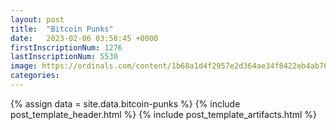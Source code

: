 ```yaml
---
layout: post
title:  "Bitcoin Punks"
date:   2023-02-06 03:58:45 +0000
firstInscriptionNum: 1276
lastInscriptionNum: 5530
image: https://ordinals.com/content/1b68a1d4f2957e2d364ae34f8422eb4ab76df5783613af8b6059808a77a46caci0
categories:
---
```

{% assign data = site.data.bitcoin-punks %}
{% include post_template_header.html %}
{% include post_template_artifacts.html %}
